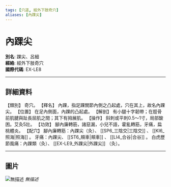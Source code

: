 ```yaml
---
tags: [穴道, 經外下肢奇穴]
aliases: [內踝尖]
---
```


# 內踝尖

**別名**: 踝尖、呂細  
**經絡**: 經外下肢奇穴  
**國際代碼**: EX-LE8  

---

## 詳細資料
【類別】
奇穴。
【釋名】
內踝，指足踝關節內側之凸起處，穴在其上，故名內踝尖。
【位置】
在足內側面，內踝的凸起處。
【解剖】
有小腿十字韌帶；在脛骨前肌腱與趾長屈肌之間；其下有拇展肌。
【操作】
斜刺或平刺0.5～1寸，局部酸困。艾灸5壯。
【功效】
腳內廉轉筋，諸惡漏，小兒不語，霍亂轉筋，牙痛，扁桃體炎。
【配穴】
腳內廉轉筋：內踝尖（灸）、 [[SP6_三陰交|三陰交]] 、 [[KI6_照海|照海]] 。
牙痛：內踝尖、 [[ST6_頰車|頰車]] 、 [[LI4_合谷|合谷]] 。
白虎歷節風痛：內踝類（灸）、 [[EX-LE9_外踝尖|外踝尖]] （灸）。

---

## 圖片
![無描述](https://yibian.hopto.org/pic/shu16/491.gif)
_無描述_

